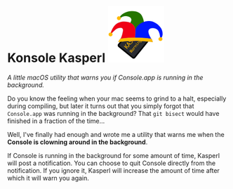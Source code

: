 # Konsole Kasperl ![](ImageSources/Icon128.png)
_A little macOS utility that warns you if Console.app is running in the background._


Do you know the feeling when your mac seems to grind to a halt, especially during compiling, but later it turns out that you simply forgot that `Console.app` was running in the background? That `git bisect` would have finished in a fraction of the time...

Well, I've finally had enough and wrote me a utility that warns me when the **Console is clowning around in the background**. 

If Console is running in the background for some amount of time, Kasperl will post a notification. You can choose to quit Console directly from the notification. If you ignore it, Kasperl will increase the amount of time after which it will warn you again.

